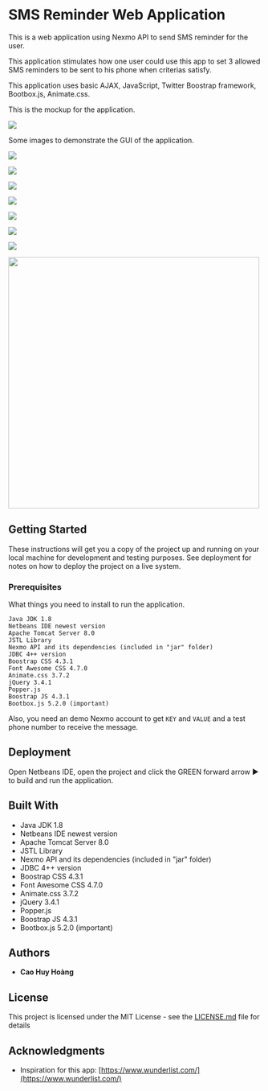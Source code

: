 # SMS Reminder Web Application

This is a web application using Nexmo API to send SMS reminder for the user.

This application stimulates how one user could use this app to set 3 allowed SMS reminders to be sent to his phone when criterias satisfy.

This application uses basic AJAX, JavaScript, Twitter Boostrap framework, Bootbox.js, Animate.css.

This is the mockup for the application.

![](https://i.imgur.com/C8NQBOs.png)

Some images to demonstrate the GUI of the application.

![](https://i.imgur.com/MZURjJK.png)

![](https://i.imgur.com/1YtNwGP.png)

![](https://i.imgur.com/dboTNpy.png)

![](https://i.imgur.com/gTYEGRk.png)

![](https://i.imgur.com/B6Q92Yf.png)

![](https://i.imgur.com/j7Cpb0A.png)

![](https://i.imgur.com/rq17Lx8.png)

<img src="https://i.imgur.com/DPvUQS2.jpg" width="500">

## Getting Started

These instructions will get you a copy of the project up and running on your local machine for development and testing purposes. See deployment for notes on how to deploy the project on a live system.

### Prerequisites

What things you need to install to run the application.

```
Java JDK 1.8
Netbeans IDE newest version
Apache Tomcat Server 8.0
JSTL Library
Nexmo API and its dependencies (included in "jar" folder)
JDBC 4++ version
Boostrap CSS 4.3.1
Font Awesome CSS 4.7.0
Animate.css 3.7.2
jQuery 3.4.1
Popper.js
Boostrap JS 4.3.1
Bootbox.js 5.2.0 (important)
```

Also, you need an demo Nexmo account to get ```KEY``` and ```VALUE``` and a test phone number to receive the message.

## Deployment
Open Netbeans IDE, open the project and click the GREEN forward arrow :arrow_forward: to build and run the application.

## Built With

* Java JDK 1.8
* Netbeans IDE newest version
* Apache Tomcat Server 8.0
* JSTL Library
* Nexmo API and its dependencies (included in "jar" folder)
* JDBC 4++ version
* Boostrap CSS 4.3.1
* Font Awesome CSS 4.7.0
* Animate.css 3.7.2
* jQuery 3.4.1
* Popper.js
* Boostrap JS 4.3.1
* Bootbox.js 5.2.0 (important)

## Authors

* **Cao Huy Hoàng**

## License

This project is licensed under the MIT License - see the [LICENSE.md](LICENSE.md) file for details

## Acknowledgments
* Inspiration for this app: [https://www.wunderlist.com/](https://www.wunderlist.com/)
